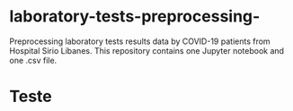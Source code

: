 # laboratory-tests-preprocessing-

Preprocessing laboratory tests results data by COVID-19 patients from Hospital Sirio Libanes. This repository contains one Jupyter notebook and one .csv file.

# Teste
